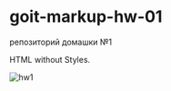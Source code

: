 # goit-markup-hw-01
репозиторий домашки №1

HTML without Styles.

![hw1](https://user-images.githubusercontent.com/90350582/197038470-c0e14772-93e3-4251-a206-ff9514f95cec.jpg)

